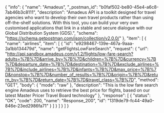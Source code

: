 {
  "info": {
    "name": "Amadeus",
    "_postman_id": "b0faf502-be80-45e4-a6c8-7ab46b3c8111",
    "description": "Amadeus API is a toolkit designed for travel agencies who want to develop their own travel products rather than using off-the-shelf solutions. With this tool, you can build your very own customised applications that link in a stable and secure dialogue with our Global Distribution System (GDS).",
    "schema": "https://schema.getpostman.com/json/collection/v2.0.0/"
  },
  "item": [
    {
      "name": "airlines",
      "item": [
        {
          "id": "e9298467-139e-467a-9aaa-3a1bb134479d",
          "name": "getFlightsLowFareSearch",
          "request": {
            "url": "http://api.sandbox.amadeus.com/v1.2/flights/low-fare-search?adults=%7B%7D&arrive_by=%7B%7D&children=%7B%7D&currency=%7B%7D&departure_date=%7B%7D&destination=%7B%7D&exclude_airlines=%7B%7D&include_airlines=%7B%7D&infants=%7B%7D&max_price=%7B%7D&nonstop=%7B%7D&number_of_results=%7B%7D&origin=%7B%7D&return_by=%7B%7D&return_date=%7B%7D&travel_class=%7B%7D",
            "method": "GET",
            "body": {
              "mode": "raw"
            },
            "description": "This is the low fare search engine Amadeus uses to retrieve the best price for flights, based on our latest Master Pricer Travel Board technology"
          },
          "response": [
            {
              "status": "OK",
              "code": 200,
              "name": "Response_200",
              "id": "1319de79-fc44-49a0-846e-23ed2986fa71"
            }
          ]
        }
      ]
    }
  ]
}